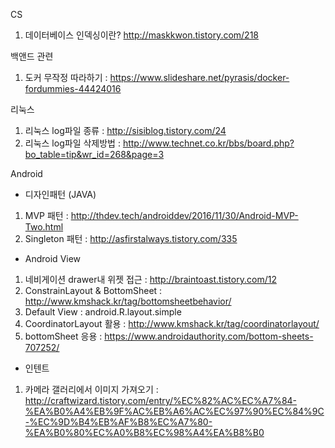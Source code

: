 CS
1. 데이터베이스 인덱싱이란? http://maskkwon.tistory.com/218

백앤드 관련
1. 도커 무작정 따라하기 : https://www.slideshare.net/pyrasis/docker-fordummies-44424016

리눅스
1. 리눅스 log파일 종류 : http://sisiblog.tistory.com/24
2. 리눅스 log파일 삭제방법 : http://www.technet.co.kr/bbs/board.php?bo_table=tip&wr_id=268&page=3

Android
- 디자인패턴 (JAVA)
1. MVP 패턴 : http://thdev.tech/androiddev/2016/11/30/Android-MVP-Two.html
2. Singleton 패턴 : http://asfirstalways.tistory.com/335

- Android View
1. 네비게이션 drawer내 위젯 접근 : http://braintoast.tistory.com/12
2. ConstrainLayout & BottomSheet : http://www.kmshack.kr/tag/bottomsheetbehavior/
3. Default View : android.R.layout.simple
4. CoordinatorLayout 활용 : http://www.kmshack.kr/tag/coordinatorlayout/
5. bottomSheet 응용 : https://www.androidauthority.com/bottom-sheets-707252/

- 인텐트
1. 카메라 갤러리에서 이미지 가져오기 : http://craftwizard.tistory.com/entry/%EC%82%AC%EC%A7%84-%EA%B0%A4%EB%9F%AC%EB%A6%AC%EC%97%90%EC%84%9C-%EC%9D%B4%EB%AF%B8%EC%A7%80-%EA%B0%80%EC%A0%B8%EC%98%A4%EA%B8%B0
